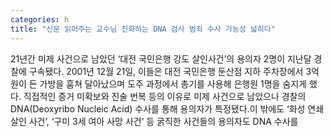 ```yaml
---
categories: h
title: "신문 읽어주는 교수님 진화하는 DNA 검사 범죄 수사 가능성 넓히다"
---
```

21년간 미제 사건으로 남았던 ‘대전 국민은행 강도 살인사건’의 용의자 2명이 지난달 경찰에 구속됐다. 2001년 12월 21일, 이들은 대전 국민은행 둔산점 지하 주차장에서 3억 원이 든 가방을 훔쳐 달아났으며 도주 과정에서 총기를 사용해 은행원 1명을 숨지게 했다. 직접적인 증거 미확보와 진술 번복 등의 이유로 미제 사건으로 남았으나 경찰의 DNA(Deoxyribo Nucleic Acid) 수사를 통해 용의자가 특정됐다.이 밖에도 ‘화성 연쇄살인 사건’, ‘구미 3세 여아 사망 사건’ 등 굵직한 사건들의 용의자도 DNA 수사를